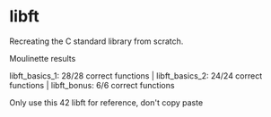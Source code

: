 # libft

Recreating the C standard library from scratch.

Moulinette results

libft_basics_1: 28/28 correct functions | libft_basics_2: 24/24 correct functions | libft_bonus: 6/6 correct functions

Only use this 42 libft for reference, don't copy paste
